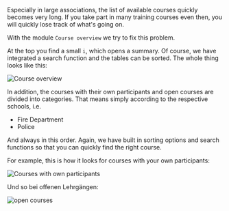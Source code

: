 Especially in large associations, the list of available courses quickly becomes very long.
If you take part in many training courses even then, you will quickly lose track of what's going on.

With the module `Course overview` we try to fix this problem.

At the top you find a small `i`, which opens a summary.
Of course, we have integrated a search function and the tables can be sorted. The whole thing looks like this:

![Course overview](assets/de_DE/overview.png)

In addition, the courses with their own participants and open courses are divided into categories.
That means simply according to the respective schools, i.e.

* Fire Department
* Police

And always in this order.
Again, we have built in sorting options and search functions so that you can quickly find the right course.

For example, this is how it looks for courses with your own participants:

![Courses with own participants](assets/de_DE/own.png)

Und so bei offenen Lehrgängen:

![open courses](assets/de_DE/alliance.png)
